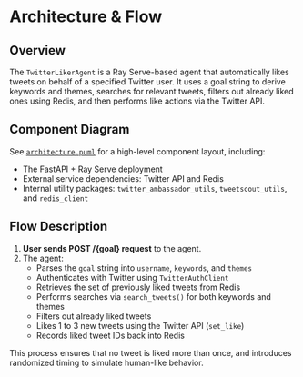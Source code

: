 # Architecture & Flow

## Overview

The `TwitterLikerAgent` is a Ray Serve-based agent that automatically likes tweets on behalf of a specified Twitter user. It uses a goal string to derive keywords and themes, searches for relevant tweets, filters out already liked ones using Redis, and then performs like actions via the Twitter API.

## Component Diagram

See [`architecture.puml`](./architecture.puml) for a high-level component layout, including:
- The FastAPI + Ray Serve deployment
- External service dependencies: Twitter API and Redis
- Internal utility packages: `twitter_ambassador_utils`, `tweetscout_utils`, and `redis_client`

## Flow Description

1. **User sends POST /{goal} request** to the agent.
2. The agent:
   - Parses the `goal` string into `username`, `keywords`, and `themes`
   - Authenticates with Twitter using `TwitterAuthClient`
   - Retrieves the set of previously liked tweets from Redis
   - Performs searches via `search_tweets()` for both keywords and themes
   - Filters out already liked tweets
   - Likes 1 to 3 new tweets using the Twitter API (`set_like`)
   - Records liked tweet IDs back into Redis

This process ensures that no tweet is liked more than once, and introduces randomized timing to simulate human-like behavior.
